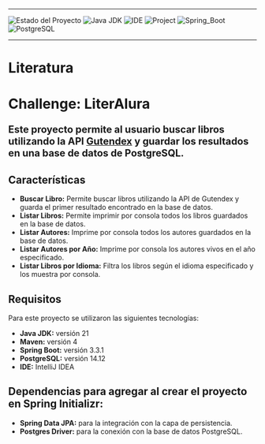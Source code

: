 ___
![Estado del Proyecto](https://img.shields.io/badge/STATUS-FINALIZADO-green)
![Java JDK](https://img.shields.io/badge/Java_JDK-v21.0-blue)
![IDE](https://img.shields.io/badge/IDE-Intellij_IDEA-blue)
![Project](https://img.shields.io/badge/Project-Maven-blue)
![Spring_Boot](https://img.shields.io/badge/Spring_Boot-v3.3.1-blue)
![PostgreSQL](https://img.shields.io/badge/MySQL-v14.12-blue)
___

# Literatura

# Challenge: LiterAlura

### <span style="font-size:larger;">Este proyecto permite al usuario buscar libros utilizando la API [Gutendex](https://gutendex.com/) y guardar los resultados en una base de datos de PostgreSQL.

## Características 

- **Buscar Libro:** Permite buscar libros utilizando la API de Gutendex y guarda el primer resultado encontrado en la base de datos.
- **Listar Libros:** Permite imprimir por consola todos los libros guardados en la base de datos.
- **Listar Autores:** Imprime por consola todos los autores guardados en la base de datos.
- **Listar Autores por Año:** Imprime por consola los autores vivos en el año especificado.
- **Listar Libros por Idioma:** Filtra los libros según el idioma especificado y los muestra por consola.

## Requisitos 

Para este proyecto se utilizaron las siguientes tecnologías:
- **Java JDK:** versión 21
- **Maven:** versión 4
- **Spring Boot:** versión 3.3.1
- **PostgreSQL:** versión 14.12
- **IDE:** IntelliJ IDEA

## Dependencias para agregar al crear el proyecto en Spring Initializr:
- **Spring Data JPA:** para la integración con la capa de persistencia.
- **Postgres Driver:** para la conexión con la base de datos PostgreSQL.
